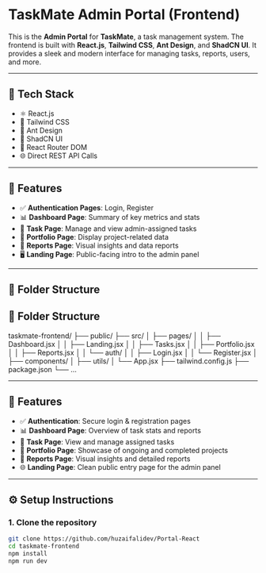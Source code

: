 # TaskMate Admin Portal (Frontend)

This is the **Admin Portal** for **TaskMate**, a task management system. The frontend is built with **React.js**, **Tailwind CSS**, **Ant Design**, and **ShadCN UI**. It provides a sleek and modern interface for managing tasks, reports, users, and more.

---

## 🚀 Tech Stack

- ⚛️ React.js
- 🎨 Tailwind CSS
- 🧩 Ant Design
- 💎 ShadCN UI
- 🔐 React Router DOM
- 🌐 Direct REST API Calls 

---

## 🧩 Features

- ✅ **Authentication Pages**: Login, Register
- 📊 **Dashboard Page**: Summary of key metrics and stats
- 📝 **Task Page**: Manage and view admin-assigned tasks
- 💼 **Portfolio Page**: Display project-related data
- 📄 **Reports Page**: Visual insights and data reports
- 🖥️ **Landing Page**: Public-facing intro to the admin panel

---

## 📁 Folder Structure



## 📁 Folder Structure

taskmate-frontend/
├── public/
├── src/
│ ├── pages/
│ │ ├── Dashboard.jsx
│ │ ├── Landing.jsx
│ │ ├── Tasks.jsx
│ │ ├── Portfolio.jsx
│ │ ├── Reports.jsx
│ │ └── auth/
│ │ ├── Login.jsx
│ │ └── Register.jsx
│ ├── components/
│ ├── utils/
│ └── App.jsx
├── tailwind.config.js
├── package.json
└── ...


---

## 🧩 Features

- ✅ **Authentication**: Secure login & registration pages
- 📊 **Dashboard Page**: Overview of task stats and reports
- 📝 **Task Page**: View and manage assigned tasks
- 💼 **Portfolio Page**: Showcase of ongoing and completed projects
- 📄 **Reports Page**: Visual insights and detailed reports
- 🌐 **Landing Page**: Clean public entry page for the admin panel

---

## ⚙️ Setup Instructions

### 1. Clone the repository

```bash
git clone https://github.com/huzaifalidev/Portal-React
cd taskmate-frontend
npm install
npm run dev
